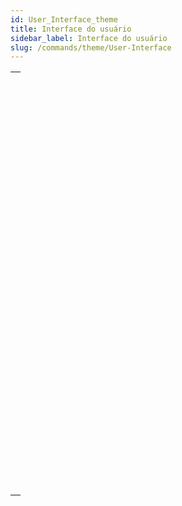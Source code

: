 ```yaml
---
id: User_Interface_theme
title: Interface do usuário
sidebar_label: Interface do usuário
slug: /commands/theme/User-Interface
---
```


|                                                                                                                               |
| ----------------------------------------------------------------------------------------------------------------------------- |
| [<!-- INCLUDE #_command_.BEEP.Syntax -->](../../commands-legacy/beep.md)<br/>                                                 |
| [<!-- INCLUDE #_command_.Caps lock down.Syntax -->](../../commands-legacy/caps-lock-down.md)<br/>                             |
| [<!-- INCLUDE #_command_.Focus object.Syntax -->](../../commands-legacy/focus-object.md)<br/>                                 |
| [<!-- INCLUDE #_command_.Get Application color scheme.Syntax -->](../../commands-legacy/get-application-color-scheme.md)<br/> |
| [<!-- INCLUDE #_command_.GET FIELD TITLES.Syntax -->](../../commands-legacy/get-field-titles.md)<br/>                         |
| [<!-- INCLUDE #_command_.GET TABLE TITLES.Syntax -->](../../commands-legacy/get-table-titles.md)<br/>                         |
| [<!-- INCLUDE #_command_.HIDE MENU BAR.Syntax -->](../../commands-legacy/hide-menu-bar.md)<br/>                               |
| [<!-- INCLUDE #_command_.Macintosh command down.Syntax -->](../../commands-legacy/macintosh-command-down.md)<br/>             |
| [<!-- INCLUDE #_command_.Macintosh control down.Syntax -->](../../commands-legacy/macintosh-control-down.md)<br/>             |
| [<!-- INCLUDE #_command_.Macintosh option down.Syntax -->](../../commands-legacy/macintosh-option-down.md)<br/>               |
| [<!-- INCLUDE #_command_.MOUSE POSITION.Syntax -->](../../commands-legacy/mouse-position.md)<br/>                             |
| [<!-- INCLUDE #_command_.PLAY.Syntax -->](../../commands-legacy/play.md)<br/>                                                 |
| [<!-- INCLUDE #_command_.Pop up menu.Syntax -->](../../commands-legacy/pop-up-menu.md)<br/>                                   |
| [<!-- INCLUDE #_command_.POST CLICK.Syntax -->](../../commands-legacy/post-click.md)<br/>                                     |
| [<!-- INCLUDE #_command_.POST EVENT.Syntax -->](../../commands-legacy/post-event.md)<br/>                                     |
| [<!-- INCLUDE #_command_.POST KEY.Syntax -->](../../commands-legacy/post-key.md)<br/>                                         |
| [<!-- INCLUDE #_command_.REDRAW.Syntax -->](../../commands-legacy/redraw.md)<br/>                                             |
| [<!-- INCLUDE #_command_.SET ABOUT.Syntax -->](../../commands-legacy/set-about.md)<br/>                                       |
| [<!-- INCLUDE #_command_.SET APPLICATION COLOR SCHEME.Syntax -->](../../commands-legacy/set-application-color-scheme.md)<br/> |
| [<!-- INCLUDE #_command_.SET CURSOR.Syntax -->](../../commands-legacy/set-cursor.md)<br/>                                     |
| [<!-- INCLUDE #_command_.SET FIELD TITLES.Syntax -->](../../commands-legacy/set-field-titles.md)<br/>                         |
| [<!-- INCLUDE #_command_.SET TABLE TITLES.Syntax -->](../../commands-legacy/set-table-titles.md)<br/>                         |
| [<!-- INCLUDE #_command_.Shift down.Syntax -->](../../commands-legacy/shift-down.md)<br/>                                     |
| [<!-- INCLUDE #_command_.SHOW MENU BAR.Syntax -->](../../commands-legacy/show-menu-bar.md)<br/>                               |
| [<!-- INCLUDE #_command_.Windows Alt down.Syntax -->](../../commands-legacy/windows-alt-down.md)<br/>                         |
| [<!-- INCLUDE #_command_.Windows Ctrl down.Syntax -->](../../commands-legacy/windows-ctrl-down.md)<br/>                       |
